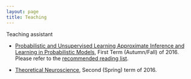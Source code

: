 ```yaml
---
layout: page
title: Teaching
---
```


Teaching assistant 

*   [Probabilistic and Unsupervised Learning Approximate Inference and Learning in Probabilistic Models](http://www.gatsby.ucl.ac.uk/teaching/courses/ml1-2015.html), First Term (Autumn/Fall) of 2016. Please refer to the [recommended reading list](http://www.gatsby.ucl.ac.uk/~kevinli/mlcourse/).

*   [Theoretical Neuroscience](http://www.gatsby.ucl.ac.uk/teaching/courses/tn1-2017), Second (Spring) term of 2016.

